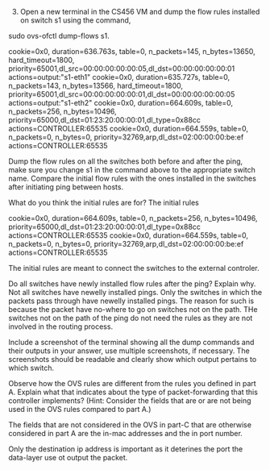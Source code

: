 3) Open a new terminal in the CS456 VM and dump the flow rules installed on switch s1 
using the command, 

sudo ovs-ofctl dump-flows s1. 

 cookie=0x0, duration=636.763s, table=0, n_packets=145, n_bytes=13650, hard_timeout=1800, priority=65001,dl_src=00:00:00:00:00:05,dl_dst=00:00:00:00:00:01 actions=output:"s1-eth1"
 cookie=0x0, duration=635.727s, table=0, n_packets=143, n_bytes=13566, hard_timeout=1800, priority=65001,dl_src=00:00:00:00:00:01,dl_dst=00:00:00:00:00:05 actions=output:"s1-eth2"
 cookie=0x0, duration=664.609s, table=0, n_packets=256, n_bytes=10496, priority=65000,dl_dst=01:23:20:00:00:01,dl_type=0x88cc actions=CONTROLLER:65535
 cookie=0x0, duration=664.559s, table=0, n_packets=0, n_bytes=0, priority=32769,arp,dl_dst=02:00:00:00:be:ef actions=CONTROLLER:65535


Dump the flow rules on all the switches both before and after the ping, make sure you change s1 in the command above to the appropriate switch name. Compare the initial flow rules with the ones installed in the switches after initiating ping between hosts. 


What do you think the initial rules are for? 
The initial rules

 cookie=0x0, duration=664.609s, table=0, n_packets=256, n_bytes=10496, priority=65000,dl_dst=01:23:20:00:00:01,dl_type=0x88cc actions=CONTROLLER:65535
 cookie=0x0, duration=664.559s, table=0, n_packets=0, n_bytes=0, priority=32769,arp,dl_dst=02:00:00:00:be:ef actions=CONTROLLER:65535

The initial rules are meant to connect the switches to the external controler. 


Do all switches have newly installed flow rules after the ping? Explain why. 
Not all switches have newelly installed pings. Only the switches in which the packets pass through have newelly installed pings. The reason for such is because the packet have no-where to go on switches not on the path. THe switches not on the path of the ping do not need the rules as they are not involved in the routing process. 


Include a screenshot of the terminal showing all the dump commands and their outputs in 
your answer, use multiple screenshots, if necessary. The screenshots should be readable and clearly show which output pertains to which switch. 

Observe how the OVS rules are different from the rules you defined in part A. Explain what that indicates about the type of packet-forwarding that this controller implements? (Hint: Consider the fields that are or are not being used in the OVS rules compared to part A.)

The fields that are not considered in the OVS in part-C that are otherwise considered in part A are the in-mac addresses and the in port number. 

Only the destination ip address is important as it deterines the port the data-layer use ot output the packet. 
